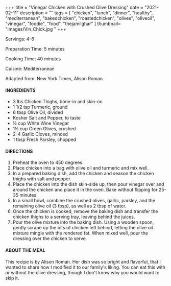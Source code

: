 +++
title = "Vinegar Chicken with Crushed Olive Dressing"
date = "2021-02-11"
description = ""
tags = [
    "chicken",
    "lunch",
    "dinner",
    "healthy",
    "mediterranean",
    "bakedchicken",
    "roastedchicken",
    "olives",
    "oliveoil",
    "vinegar",
    "foodie",
    "food",
    "thejamilghar"
]
thumbnail= "images/Vin_Chick.jpg "
+++

Servings: 4-6 <!--more-->

Preparation Time: 5 minutes 

Cooking Time: 40 minutes

Cuisine: Mediterranean

Adapted from: New York Times, Alison Roman 

#### INGREDIENTS 

* 3 lbs Chicken Thighs, bone-in and skin-on
* 1 1/2 tsp Turmeric, ground 
* 6 tbsp Olive Oil, divided
* Kosher Salt and Pepper, to taste 
* ½ cup White Wine Vinegar 
* 1½ cup Green Olives, crushed 
* 2-4 Garlic Cloves, minced 
* 1 tbsp Fresh Parsley, chopped 

#### DIRECTIONS 

1. Preheat the oven to 450 degrees. 
2. Place chicken into a bag with olive oil and turmeric and mix well. 
3. In a prepared baking dish, add the chicken and season the chicken thighs with salt and pepper. 
4. Place the chicken into the dish skin-side up, then pour vinegar over and around the chicken and place it in the oven. Bake without flipping for 25-35 minutes. 
5. In a small bowl, combine the crushed olives, garlic, parsley, and the remaining olive oil (3 tbsp), as well as 2 tbsp of water.
6. Once the chicken is cooked, remove the baking dish and transfer the chicken thighs to a serving tray, leaving behind the juices. 
7. Pour the olive mixture into the baking dish. Using a wooden spoon, gently scrape up the bits of chicken left behind, letting the olive oil mixture mingle with the rendered fat. When mixed well, pour the dressing over the chicken to serve.  

#### ABOUT THE MEAL

This recipe is by Alison Roman. Her dish was so bright and flavorful, that I wanted to share how I modified it to our family's liking. You can eat this with or without the olive dressing, though I don't know why you would want to skip it.
